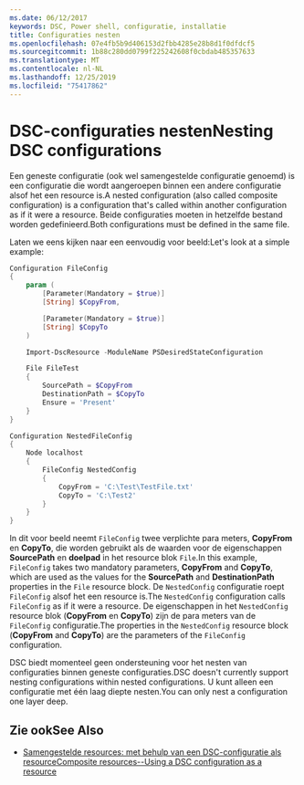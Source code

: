 ```yaml
---
ms.date: 06/12/2017
keywords: DSC, Power shell, configuratie, installatie
title: Configuraties nesten
ms.openlocfilehash: 07e4fb5b9d406153d2fbb4285e28b8d1f0dfdcf5
ms.sourcegitcommit: 1b88c280dd0799f225242608f0cbdab485357633
ms.translationtype: MT
ms.contentlocale: nl-NL
ms.lasthandoff: 12/25/2019
ms.locfileid: "75417862"
---
```

# <a name="nesting-dsc-configurations"></a><span data-ttu-id="5cb39-103">DSC-configuraties nesten</span><span class="sxs-lookup"><span data-stu-id="5cb39-103">Nesting DSC configurations</span></span>

<span data-ttu-id="5cb39-104">Een geneste configuratie (ook wel samengestelde configuratie genoemd) is een configuratie die wordt aangeroepen binnen een andere configuratie alsof het een resource is.</span><span class="sxs-lookup"><span data-stu-id="5cb39-104">A nested configuration (also called composite configuration) is a configuration that's called within another configuration as if it were a resource.</span></span> <span data-ttu-id="5cb39-105">Beide configuraties moeten in hetzelfde bestand worden gedefinieerd.</span><span class="sxs-lookup"><span data-stu-id="5cb39-105">Both configurations must be defined in the same file.</span></span>

<span data-ttu-id="5cb39-106">Laten we eens kijken naar een eenvoudig voor beeld:</span><span class="sxs-lookup"><span data-stu-id="5cb39-106">Let's look at a simple example:</span></span>

```powershell
Configuration FileConfig
{
    param (
        [Parameter(Mandatory = $true)]
        [String] $CopyFrom,

        [Parameter(Mandatory = $true)]
        [String] $CopyTo
    )

    Import-DscResource -ModuleName PSDesiredStateConfiguration

    File FileTest
    {
        SourcePath = $CopyFrom
        DestinationPath = $CopyTo
        Ensure = 'Present'
    }
}

Configuration NestedFileConfig
{
    Node localhost
    {
        FileConfig NestedConfig
        {
            CopyFrom = 'C:\Test\TestFile.txt'
            CopyTo = 'C:\Test2'
        }
    }
}
```

<span data-ttu-id="5cb39-107">In dit voor beeld neemt `FileConfig` twee verplichte para meters, **CopyFrom** en **CopyTo**, die worden gebruikt als de waarden voor de eigenschappen **SourcePath** en **doelpad** in het resource blok `File`.</span><span class="sxs-lookup"><span data-stu-id="5cb39-107">In this example, `FileConfig` takes two mandatory parameters, **CopyFrom** and **CopyTo**, which are used as the values for the **SourcePath** and **DestinationPath** properties in the `File` resource block.</span></span> <span data-ttu-id="5cb39-108">De `NestedConfig` configuratie roept `FileConfig` alsof het een resource is.</span><span class="sxs-lookup"><span data-stu-id="5cb39-108">The `NestedConfig` configuration calls `FileConfig` as if it were a resource.</span></span> <span data-ttu-id="5cb39-109">De eigenschappen in het `NestedConfig` resource blok (**CopyFrom** en **CopyTo**) zijn de para meters van de `FileConfig` configuratie.</span><span class="sxs-lookup"><span data-stu-id="5cb39-109">The properties in the `NestedConfig` resource block (**CopyFrom** and **CopyTo**) are the parameters of the `FileConfig` configuration.</span></span>

<span data-ttu-id="5cb39-110">DSC biedt momenteel geen ondersteuning voor het nesten van configuraties binnen geneste configuraties.</span><span class="sxs-lookup"><span data-stu-id="5cb39-110">DSC doesn't currently support nesting configurations within nested configurations.</span></span> <span data-ttu-id="5cb39-111">U kunt alleen een configuratie met één laag diepte nesten.</span><span class="sxs-lookup"><span data-stu-id="5cb39-111">You can only nest a configuration one layer deep.</span></span>

## <a name="see-also"></a><span data-ttu-id="5cb39-112">Zie ook</span><span class="sxs-lookup"><span data-stu-id="5cb39-112">See Also</span></span>

- [<span data-ttu-id="5cb39-113">Samengestelde resources: met behulp van een DSC-configuratie als resource</span><span class="sxs-lookup"><span data-stu-id="5cb39-113">Composite resources--Using a DSC configuration as a resource</span></span>](../resources/authoringResourceComposite.md)